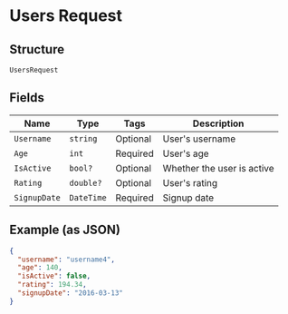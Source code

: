 
# Users Request

## Structure

`UsersRequest`

## Fields

| Name | Type | Tags | Description |
|  --- | --- | --- | --- |
| `Username` | `string` | Optional | User's username |
| `Age` | `int` | Required | User's age |
| `IsActive` | `bool?` | Optional | Whether the user is active |
| `Rating` | `double?` | Optional | User's rating |
| `SignupDate` | `DateTime` | Required | Signup date |

## Example (as JSON)

```json
{
  "username": "username4",
  "age": 140,
  "isActive": false,
  "rating": 194.34,
  "signupDate": "2016-03-13"
}
```

